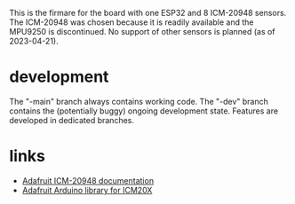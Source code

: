 This is the firmare for the board with one ESP32 and 8 ICM-20948 sensors.
The ICM-20948 was chosen because it is readily available and the MPU9250 is discontinued.
No support of other sensors is planned (as of 2023-04-21).

# development
The "-main" branch always contains working code. The "-dev" branch contains the
(potentially buggy) ongoing development state. Features are developed in dedicated branches.

# links
* [Adafruit ICM-20948 documentation](https://learn.adafruit.com/adafruit-tdk-invensense-icm-20948-9-dof-imu)
* [Adafruit Arduino library for ICM20X ](https://github.com/adafruit/Adafruit_ICM20X)
